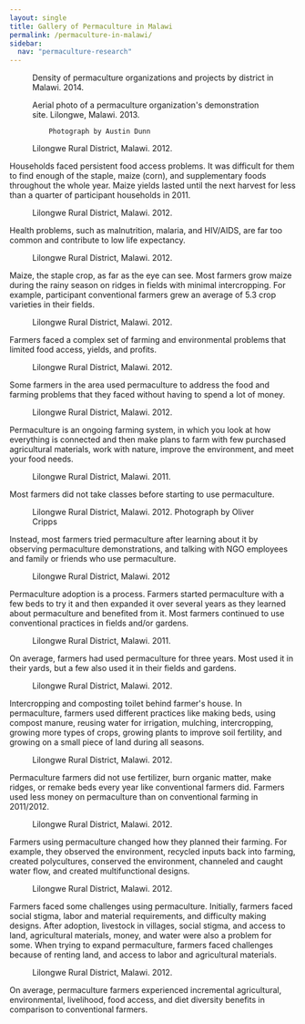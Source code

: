 ```yaml
---
layout: single
title: Gallery of Permaculture in Malawi
permalink: /permaculture-in-malawi/
sidebar:
  nav: "permaculture-research"
---
```


<figure class="align-center">
  <img src="{{ site.url }}{{ site.baseurl }}/images/permaculture-in-malawi/map.png" alt="">
  <figcaption>
        Density of permaculture organizations and projects by district in Malawi. 2014. 
  </figcaption>
</figure> 

<figure class="align-center">
  <img src="{{ site.url }}{{ site.baseurl }}/images/permaculture-in-malawi/aerial.jpg" alt="">
  <figcaption>
        Aerial photo of a permaculture organization's demonstration site. Lilongwe, Malawi. 2013. 
        
        Photograph by Austin Dunn
  </figcaption>
</figure> 

<figure class="align-center">
  <img src="{{ site.url }}{{ site.baseurl }}/images/permaculture-in-malawi/maize.jfif" alt="">
  <figcaption>
        Lilongwe Rural District, Malawi. 2012. 
  </figcaption>
</figure> 

Households faced persistent food access problems. It was difficult for them to find enough of the staple, maize (corn), and supplementary foods throughout the whole year. Maize yields lasted until the next harvest for less than a quarter of participant households in 2011. 

<figure class="align-center">
  <img src="{{ site.url }}{{ site.baseurl }}/images/permaculture-in-malawi/health-posters.jfif" alt="">
  <figcaption>
Lilongwe Rural District, Malawi. 2012. 
  </figcaption>
</figure> 

Health problems, such as malnutrition, malaria, and HIV/AIDS, are far too common and contribute to low life expectancy. 

<figure class="align-center">
  <img src="{{ site.url }}{{ site.baseurl }}/images/permaculture-in-malawi/maize-fields.jfif" alt="">
  <figcaption>
        Lilongwe Rural District, Malawi. 2012.  
  </figcaption>
</figure> 

Maize, the staple crop, as far as the eye can see. Most farmers grow maize during the rainy season on ridges in fields with minimal intercropping. For example, participant conventional farmers grew an average of 5.3 crop varieties in their fields. 

<figure class="align-center">
  <img src="{{ site.url }}{{ site.baseurl }}/images/permaculture-in-malawi/maize-closeup.jfif" alt="">
  <figcaption>
      Lilongwe Rural District, Malawi. 2012.
  </figcaption>
</figure> 

Farmers faced a complex set of farming and environmental problems that limited food access, yields, and profits. 

<figure class="align-center">
  <img src="{{ site.url }}{{ site.baseurl }}/images/permaculture-in-malawi/farm.jfif" alt="">
  <figcaption>
Lilongwe Rural District, Malawi. 2012. 
  </figcaption>
</figure> 

Some farmers in the area used permaculture to address the food and farming problems that they faced without having to spend a lot of money. 

<figure class="align-center">
  <img src="{{ site.url }}{{ site.baseurl }}/images/permaculture-in-malawi/sunflowers.jfif" alt="">
  <figcaption>
   Lilongwe Rural District, Malawi. 2012.
  </figcaption>
</figure> 

Permaculture is an ongoing farming system, in which you look at how everything is connected and then make plans to farm with few purchased agricultural materials, work with nature, improve the environment, and meet your food needs. 


<figure class="align-center">
  <img src="{{ site.url }}{{ site.baseurl }}/images/permaculture-in-malawi/guild-poster.png" alt="">
  <figcaption>
         Lilongwe Rural District, Malawi. 2011.
  </figcaption>
</figure> 

Most farmers did not take classes before starting to use permaculture.

<figure class="align-center">
  <img src="{{ site.url }}{{ site.baseurl }}/images/permaculture-in-malawi/sunflowers.jfif" alt="">
  <figcaption>
        Lilongwe Rural District, Malawi. 2012. 
        Photograph by Oliver Cripps
  </figcaption>
</figure> 

Instead, most farmers tried permaculture after learning about it by observing permaculture demonstrations, and talking with NGO employees and family or friends who use permaculture. 

<figure class="align-center">
  <img src="{{ site.url }}{{ site.baseurl }}/images/permaculture-in-malawi/adoption-process.png" alt="">
  <figcaption>
         Lilongwe Rural District, Malawi. 2012
  </figcaption>
</figure> 

Permaculture adoption is a process. Farmers started permaculture with a few beds to try it and then expanded it over several years as they learned about permaculture and benefited from it. Most farmers continued to use conventional practices in fields and/or gardens.

<figure class="align-center">
  <img src="{{ site.url }}{{ site.baseurl }}/images/permaculture-in-malawi/household-garden.png" alt="">
  <figcaption>
         Lilongwe Rural District, Malawi. 2011. 
  </figcaption>
</figure> 

On average, farmers had used permaculture for three years. Most used it in their yards, but a few also used it in their fields and gardens.

<figure class="align-center">
  <img src="{{ site.url }}{{ site.baseurl }}/images/permaculture-in-malawi/intercropping.jfif" alt="">
  <figcaption>
       Lilongwe Rural District, Malawi. 2012. 
  </figcaption>
</figure> 

Intercropping and composting toilet behind farmer's house. In permaculture, farmers used different practices like making beds, using compost manure, reusing water for irrigation, mulching, intercropping, growing more types of crops, growing plants to improve soil fertility, and growing on a small piece of land during all seasons. 

<figure class="align-center">
  <img src="{{ site.url }}{{ site.baseurl }}/images/permaculture-in-malawi/fertilizer-alternatives.jfif" alt="">
  <figcaption>
         Lilongwe Rural District, Malawi. 2012. 
  </figcaption>
</figure> 

Permaculture farmers did not use fertilizer, burn organic matter, make ridges, or remake beds every year like conventional farmers did. Farmers used less money on permaculture than on conventional farming in 2011/2012.

<figure class="align-center">
  <img src="{{ site.url }}{{ site.baseurl }}/images/permaculture-in-malawi/maize-fence.jfif" alt="">
  <figcaption>
        Lilongwe Rural District, Malawi. 2012. 
  </figcaption>
</figure> 

Farmers using permaculture changed how they planned their farming. For example, they observed the environment, recycled inputs back into farming, created polycultures, conserved the environment, channeled and caught water flow, and created multifunctional designs. 

<figure class="align-center">
  <img src="{{ site.url }}{{ site.baseurl }}/images/permaculture-in-malawi/goats.png" alt="">
  <figcaption>
        Lilongwe Rural District, Malawi. 2012. 
  </figcaption>
</figure> 

Farmers faced some challenges using permaculture. Initially, farmers faced social stigma, labor and material requirements, and difficulty making designs. After adoption, livestock in villages, social stigma, and access to land, agricultural materials, money, and water were also a problem for some. When trying to expand permaculture, farmers faced challenges because of renting land, and access to labor and agricultural materials. 

<figure class="align-center">
  <img src="{{ site.url }}{{ site.baseurl }}/images/permaculture-in-malawi/family.jpg" alt="">
  <figcaption>
        Lilongwe Rural District, Malawi. 2012. 
  </figcaption>
</figure> 

On average, permaculture farmers experienced incremental agricultural, environmental, livelihood, food access, and diet diversity benefits in comparison to conventional farmers. 